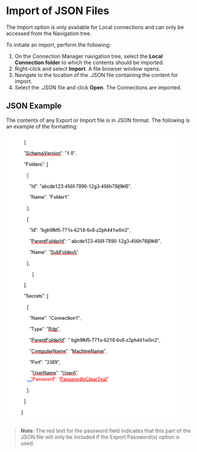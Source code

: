 [title]: # (JSON Import)
[tags]: # (import, connect, secret server)
[priority]: # (305)
# Import of JSON Files

The Import option is only available for Local connections and can only be accessed from the Navigation tree.

To initiate an import, perform the following:

1. On the Connection Manager navigation tree, select the __Local Connection folder__ to which the contents should be imported.
1. Right-click and select __Import__. A file browser window opens.
1. Navigate to the location of the .JSON file containing the content for import.
1. Select the .JSON file and click __Open__. The Connections are imported.

## JSON Example

The contents of any Export or Import file is in JSON format. The following is an example of the formatting:

![JSON](images/file-1.png "JSON format example")

>**Note**: The red text for the password field indicates that this part of the JSON file will only be included if the Export Password(s) option is used.
